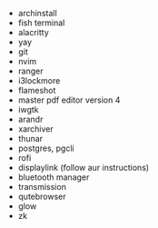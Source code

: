 - archinstall
- fish terminal
- alacritty
- yay
- git
- nvim
- ranger
- i3lockmore
- flameshot
- master pdf editor version 4
- iwgtk
- arandr
- xarchiver
- thunar
- postgres, pgcli
- rofi
- displaylink (follow aur instructions)
- bluetooth manager
- transmission
- qutebrowser
- glow
- zk
